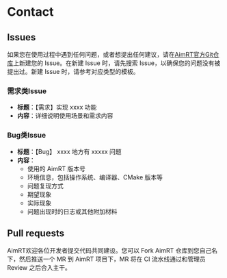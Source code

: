 # Contact


## Issues

如果您在使用过程中遇到任何问题，或者想提出任何建议，请在[AimRT官方Git仓库](https://code.agibot.com/agibot_aima/aimrt)上新建您的 Issue。在新建 Issue 时，请先搜索 Issue，以确保您的问题没有被提出过。新建 Issue 时，请参考对应类型的模板。

### 需求类Issue
- **标题**：【需求】实现 xxxx 功能
- **内容**：详细说明使用场景和需求内容


### Bug类Issue
- **标题**：【Bug】 xxxx 地方有 xxxxx 问题
- **内容**：
  - 使用的 AimRT 版本号
  - 环境信息，包括操作系统、编译器、CMake 版本等
  - 问题复现方式
  - 期望现象
  - 实际现象
  - 问题出现时的日志或其他附加材料


## Pull requests

AimRT欢迎各位开发者提交代码共同建设。您可以 Fork AimRT 仓库到您自己名下，然后推送一个 MR 到 AimRT 项目下，MR 将在 CI 流水线通过和管理员 Review 之后合入主干。


<!-- ## Discussion -->

<!-- ## Etiquette -->

<!-- ## Private contact -->


